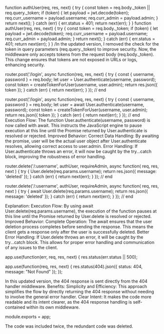 function authUser(req, res, next) {
  try {
    const token = req.body._token || req.query._token;
    if (token) {
      let payload = jwt.decode(token);
      req.curr_username = payload.username;
      req.curr_admin = payload.admin;
    }
    return next();
  } catch (err) {
    err.status = 401;
    return next(err);
  }
}
function authUser(req, res, next) {
  try {
    const token = req.body._token;
    if (token) {
      let payload = jwt.decode(token);
      req.curr_username = payload.username;
      req.curr_admin = payload.admin;
    }
    return next();
  } catch (err) {
    err.status = 401;
    return next(err);
  }
}
/In the updated version, I removed the check for the token in query parameters (req.query._token) to improve security. Now, the middleware only accepts tokens from the request body (req.body._token). This change ensures that tokens are not exposed in URLs or logs, enhancing security.

router.post('/login', async function(req, res, next) {
  try {
    const { username, password } = req.body;
    let user = User.authenticate(username, password);
    const token = createTokenForUser(username, user.admin);
    return res.json({ token });
  } catch (err) {
    return next(err);
  }
}); // end

router.post('/login', async function(req, res, next) {
  try {
    const { username, password } = req.body;
    let user = await User.authenticate(username, password);
    const token = createTokenForUser(username, user.admin);
    return res.json({ token });
  } catch (err) {
    return next(err);
  }
}); // end
Execution Flow: The function User.authenticate(username, password) is now called with await. This instructs the JavaScript engine to pause execution at this line until the Promise returned by User.authenticate is resolved or rejected.
Improved Behavior:
Correct Data Handling: By awaiting the promise, user will be the actual user object after User.authenticate resolves, allowing correct access to user.admin.
Error Handling: If User.authenticate throws an error, it will now be caught by the try...catch block, improving the robustness of error handling.

router.delete('/:username', authUser, requireAdmin, async function(
  req,
  res,
  next
) {
  try {
    User.delete(req.params.username);
    return res.json({ message: 'deleted' });
  } catch (err) {
    return next(err);
  }
}); // end

router.delete('/:username', authUser, requireAdmin, async function(
  req,
  res,
  next
) {
  try {
    await User.delete(req.params.username);
    return res.json({ message: 'deleted' });
  } catch (err) {
    return next(err);
  }
}); // end

Explanation:
Execution Flow: By using await User.delete(req.params.username), the execution of the function pauses at this line until the Promise returned by User.delete is resolved or rejected.
Improved Behavior:
Complete Operation: The await ensures that the user deletion process completes before sending the response. This means the client gets a response only after the user is successfully deleted.
Better Error Handling: If User.delete throws an error, it will be caught by the try...catch block. This allows for proper error handling and communication of any issues to the client.

app.use(function(err, req, res, next) {
  res.status(err.status || 500);

  app.use(function(req, res, next) {
  res.status(404).json({
    status: 404,
    message: "Not Found"
  });
});

In this updated version, the 404 response is sent directly from the 404 handler middleware.
Benefits:
Simplicity and Efficiency: This approach simplifies the flow by directly returning the 404 response without needing to involve the general error handler.
Clear Intent: It makes the code more readable and its intent clearer, as the 404 response handling is self-contained within its own middleware.


module.exports = app;

The code was included twice, the redundant code was deleted.

